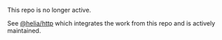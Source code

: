 This repo is no longer active. 

See [@helia/http](https://github.com/ipfs/helia/tree/main/packages/http) which integrates the work from this repo and is actively maintained. 
